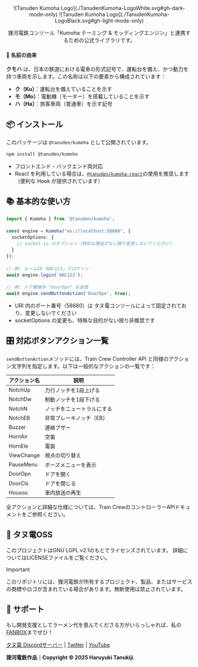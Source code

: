 <center>
<!-- <h1>クモハ</h1> -->
![Tanuden Kumoha Logo](./TanudenKumoha-LogoWhite.svg#gh-dark-mode-only)
![Tanuden Kumoha Logo](./TanudenKumoha-LogoBlack.svg#gh-light-mode-only)

狸河電鉄コンソール「Kumoha テーミング & モッディングエンジン」と連携するための公式ライブラリです。
</center>

#### 🚄 名前の由来

**クモハ** は、日本の鉄道における電車の形式記号で、運転台を備え、かつ動力を持つ車両を示します。この名称は以下の要素から構成されています：

- **ク（Ku）**：運転台を備えていることを示す  
- **モ（Mo）**：電動機（モーター）を搭載していることを示す  
- **ハ（Ha）**：旅客車両（普通車）を示す記号

## 📦 インストール

このパッケージは `@tanuden/kumoha` として公開されています。

```bash
npm install @tanuden/kumoha
```
* フロントエンド・バックエンド両対応
* React を利用している場合は、[`@tanuden/kumoha-react`](https://www.npmjs.com/package/@tanuden/kumoha-react)の使用を推奨します（便利な Hook が提供されています）

## 📚 基本的な使い方
```ts
import { Kumoha } from '@tanuden/kumoha';

const engine = Kumoha("ws://localhost:58680", {
  socketOptions: {
    // socket.io のオプション（特別な理由がない限り変更しないでください）
  }
});

// 例: ルームID「ABC123」でログイン
await engine.login('ABC123');

// 例: ドア開操作 "DoorOpn" を送信
await engine.sendButtonAction('DoorOpn', true);
```
* URI 内のポート番号（58680）は タヌ電コンソールによって固定されており、変更しないでください
* socketOptions の変更も、特殊な目的がない限り非推奨です

## 🎛️ 対応ボタンアクション一覧
`sendButtonAction`メソッドには、Train Crew Controller API と同様のアクション文字列を指定します。以下は一般的なアクションの一覧です：

| アクション名 | 説明                       |
| ------------ | -------------------------- |
| NotchUp      | 力行ノッチを1段上げる      |
| NotchDw      | 制動ノッチを1段下げる      |
| NotchN       | ノッチをニュートラルにする |
| NotchEB      | 非常ブレーキノッチ（EB）   |
| Buzzer       | 連絡ブザー                 |
| HornAir      | 空笛                       |
| HornEle      | 電笛                       |
| ViewChange   | 視点の切り替え             |
| PauseMenu    | ポーズメニューを表示       |
| DoorOpn      | ドアを開く                 |
| DoorCls      | ドアを閉じる               |
| Housou       | 車内放送の再生             |

全アクションと詳細な仕様については、Train CrewのコントローラーAPIドキュメントをご参照ください。

## 💾 タヌ電OSS
このプロジェクトはGNU LGPL v2.1のもとでライセンスされています。
詳細についてはLICENSEファイルをご覧ください。

> [!IMPORTANT] 
> このリポジトリには、狸河電鉄が所有するプロジェクト、製品、またはサービスの商標やロゴが含まれている場合があります。無断使用は禁止されています。

## 💝 サポート
もし開発支援としてラーメン代を恵んでくださる方がいらっしゃれば、私の[FANBOX](https://haruyukitanuki.fanbox.cc)までぜひ！

[タヌ電 Discordサーバー](https://go.tanu.ch/タヌ電-discord) | [Twitter](https://go.tanu.ch/twitter) | [YouTube](https://go.tanu.ch/tanutube)

**狸河電鉄作品｜Copyright &copy; 2025 Haruyuki Tanukiji.**